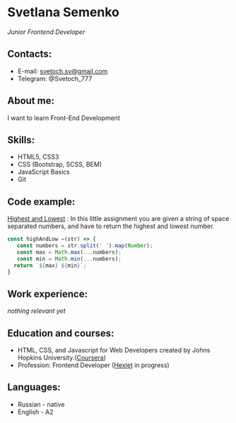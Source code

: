 # Svetlana Semenko

*Junior Frontend Developer*

## Contacts:
- E-mail: svetoch.sv@gmail.com
- Telegram: @Svetoch_777

## About me:

I want to learn Front-End Development
## Skills:
- HTML5, CSS3
- CSS (Bootstrap, SCSS, BEM)
- JavaScript Basics
- Git
## Code example:
[Highest and Lowest](https://www.codewars.com/kata/52f787eb172a8b4ae1000a34) : In this little assignment you are given a string of space separated numbers, and have to return the highest and lowest number.

```javascript
const highAndLow =(str) => {
   const numbers = str.split(' ').map(Number);
   const max = Math.max(...numbers);
   const min = Math.min(...numbers);
  return `${max} ${min}`;
}
```

## Work experience:
*nothing relevant yet*
## Education and courses:
- HTML, CSS, and Javascript for Web Developers created by Johns Hopkins University.([Coursera](https://www.coursera.org/))
- Profession: Frontend Developer ([Hexlet](https://ru.hexlet.io) in progress)

## Languages:
- Russian - native
- English - A2
